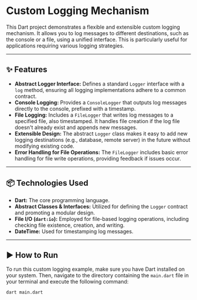 # Custom Logging Mechanism

This Dart project demonstrates a flexible and extensible custom logging mechanism. It allows you to log messages to different destinations, such as the console or a file, using a unified interface. This is particularly useful for applications requiring various logging strategies.

---

## ✨ Features

* **Abstract Logger Interface:** Defines a standard `Logger` interface with a `log` method, ensuring all logging implementations adhere to a common contract.
* **Console Logging:** Provides a `ConsoleLogger` that outputs log messages directly to the console, prefixed with a timestamp.
* **File Logging:** Includes a `FileLogger` that writes log messages to a specified file, also timestamped. It handles file creation if the log file doesn't already exist and appends new messages.
* **Extensible Design:** The abstract `Logger` class makes it easy to add new logging destinations (e.g., database, remote server) in the future without modifying existing code.
* **Error Handling for File Operations:** The `FileLogger` includes basic error handling for file write operations, providing feedback if issues occur.

---

## 📦 Technologies Used

* **Dart:** The core programming language.
* **Abstract Classes & Interfaces:** Utilized for defining the `Logger` contract and promoting a modular design.
* **File I/O (`dart:io`):** Employed for file-based logging operations, including checking file existence, creation, and writing.
* **DateTime:** Used for timestamping log messages.

---

## ▶️ How to Run

To run this custom logging example, make sure you have Dart installed on your system. Then, navigate to the directory containing the `main.dart` file in your terminal and execute the following command:

```bash
dart main.dart
